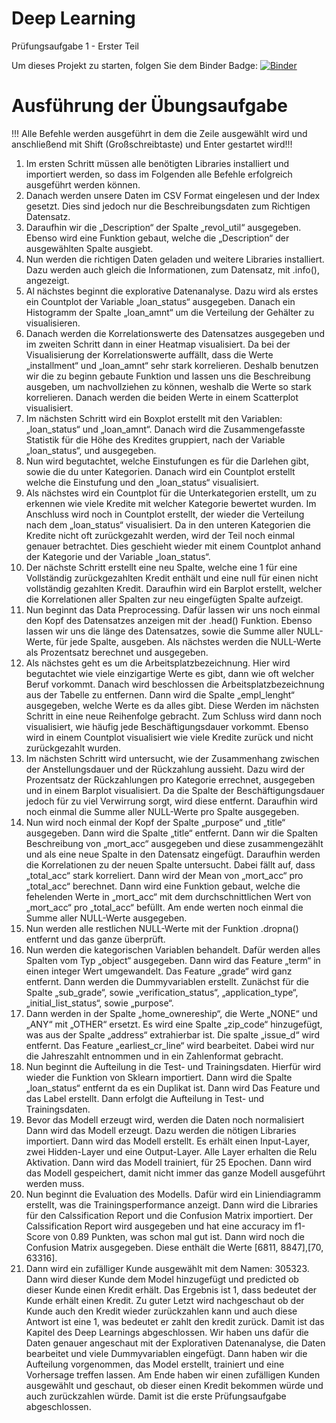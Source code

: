 # Deep Learning
Prüfungsaufgabe 1 - Erster Teil

Um dieses Projekt zu starten, folgen Sie dem Binder Badge:      [![Binder](https://mybinder.org/badge_logo.svg)](https://mybinder.org/v2/gh/FelixWuensch/Deep-Learning/HEAD)

# Ausführung der Übungsaufgabe

!!! Alle Befehle werden ausgeführt in dem die Zeile ausgewählt wird und anschließend mit Shift (Großschreibtaste) und Enter gestartet wird!!!

1. Im ersten Schritt müssen alle benötigten Libraries installiert und importiert werden, so dass im Folgenden alle Befehle erfolgreich ausgeführt werden können.
2. Danach werden unsere Daten im CSV Format eingelesen und der Index gesetzt. Dies sind jedoch nur die Beschreibungsdaten zum Richtigen Datensatz.
3. Daraufhin wir die „Description“ der Spalte „revol_util“ ausgegeben. Ebenso wird eine Funktion gebaut, welche die „Description“ der ausgewählten Spalte ausgiebt.
4. Nun werden die richtigen Daten geladen und weitere Libraries installiert. Dazu werden auch gleich die Informationen, zum Datensatz, mit .info(), angezeigt.
5. Al nächstes beginnt die explorative Datenanalyse. Dazu wird als erstes ein Countplot der Variable „loan_status“ ausgegeben. Danach ein Histogramm der Spalte „loan_amnt“ um die Verteilung der Gehälter zu visualisieren. 
6. Danach werden die Korrelationswerte des Datensatzes ausgegeben und im zweiten Schritt dann in einer Heatmap visualisiert. Da bei der Visualisierung der Korrelationswerte auffällt, dass die Werte „installment“ und „loan_amnt“ sehr stark korrelieren. Deshalb benutzen wir die zu beginn gebaute Funktion und lassen uns die Beschreibung ausgeben, um nachvollziehen zu können, weshalb die Werte so stark korrelieren. Danach werden die beiden Werte in einem Scatterplot visualisiert.
7. Im nächsten Schritt wird ein Boxplot erstellt mit den Variablen: „loan_status“ und „loan_amnt“. Danach wird die Zusammengefasste Statistik für die Höhe des Kredites gruppiert, nach der Variable „loan_status“, und ausgegeben. 
8. Nun wird begutachtet, welche Einstufungen es für die Darlehen gibt, sowie die du unter Kategorien. Danach wird ein Countplot erstellt welche die Einstufung und den „loan_status“ visualisiert.
9. Als nächstes wird ein Countplot für die Unterkategorien erstellt, um zu erkennen wie viele Kredite mit welcher Kategorie bewertet wurden. Im Anschluss wird noch in Countplot erstellt, der wieder die Verteilung nach dem „loan_status“ visualisiert. Da in den unteren Kategorien die Kredite nicht oft zurückgezahlt werden, wird der Teil noch einmal genauer betrachtet. Dies geschieht wieder mit einem Countplot anhand der Kategorie und der Variable „loan_status“.
10. Der nächste Schritt erstellt eine neu Spalte, welche eine 1 für eine Vollständig zurückgezahlten Kredit enthält und eine null für einen nicht vollständig gezahlten Kredit. Daraufhin wird ein Barplot erstellt, welcher die Korrelationen aller Spalten zur neu eingefügten Spalte aufzeigt.
11. Nun beginnt das Data Preprocessing. Dafür lassen wir uns noch einmal den Kopf des Datensatzes anzeigen mit der .head() Funktion. Ebenso lassen wir uns die länge des Datensatzes, sowie die Summe aller NULL-Werte, für jede Spalte, ausgeben. Als nächstes werden die NULL-Werte als Prozentsatz berechnet und ausgegeben.
12. Als nächstes geht es um die Arbeitsplatzbezeichnung. Hier wird begutachtet wie viele einzigartige Werte es gibt, dann wie oft welcher Beruf vorkommt. Danach wird beschlossen die Arbeitsplatzbezeichnung aus der Tabelle zu entfernen. Dann wird die Spalte „empl_lenght“ ausgegeben, welche Werte es da alles gibt. Diese Werden im nächsten Schritt in eine neue Reihenfolge gebracht. Zum Schluss wird dann noch visualisiert, wie häufig jede Beschäftigungsdauer vorkommt. Ebenso wird in einem Countplot visualisiert wie viele Kredite zurück und nicht zurückgezahlt wurden.
13. Im nächsten Schritt wird untersucht, wie der Zusammenhang zwischen der Anstellungsdauer und der Rückzahlung aussieht. Dazu wird der Prozentsatz der Rückzahlungen pro Kategorie errechnet, ausgegeben und in einem Barplot visualisiert. Da die Spalte der Beschäftigungsdauer jedoch für zu viel Verwirrung sorgt, wird diese entfernt. Daraufhin wird noch einmal die Summe aller NULL-Werte pro Spalte ausgegeben.
14. Nun wird noch einmal der Kopf der Spalte „purpose“ und „title“ ausgegeben. Dann wird die Spalte „title“ entfernt. Dann wir die Spalten Beschreibung von „mort_acc“ ausgegeben und diese zusammengezählt und als eine neue Spalte in den Datensatz eingefügt. Daraufhin werden die Korrelationen zu der neuen Spalte untersucht. Dabei fällt auf, dass „total_acc“ stark korreliert. Dann wird der Mean von „mort_acc“ pro „total_acc“ berechnet. Dann wird eine Funktion gebaut, welche die fehelenden Werte in „mort_acc“ mit dem durchschnittlichen Wert von „mort_acc“ pro „total_acc“ befüllt. Am ende werten noch einmal die Summe aller NULL-Werte ausgegeben.
15. Nun werden alle restlichen NULL-Werte mit der Funktion .dropna() entfernt und das ganze überprüft.
16. Nun werden die kategorischen Variablen behandelt. Dafür werden alles Spalten vom Typ „object“ ausgegeben. Dann wird das Feature „term“ in einen integer Wert umgewandelt. Das Feature „grade“ wird ganz entfernt. Dann werden die Dummyvariablen erstellt. Zunächst für die Spalte „sub_grade“, sowie „verification_status“, „application_type“, „initial_list_status“, sowie „purpose“.
17. Dann werden in der Spalte „home_ownereship“, die Werte „NONE“ und „ANY“ mit „OTHER“ ersetzt. Es wird eine Spalte „zip_code“ hinzugefügt, was aus der Spalte „address“ extrahierbar ist. Die spalte „issue_d“ wird entfernt. Das Feature „earliest_cr_line“ wird bearbeitet. Dabei wird nur die Jahreszahlt entnommen und in ein Zahlenformat gebracht.
18. Nun beginnt die Aufteilung in die Test- und Trainingsdaten. Hierfür wird wieder die Funktion von Sklearn importiert. Dann wird die Spalte „loan_status“ entfernt da es ein Duplikat ist. Dann wird Das Feature und das Label erstellt. Dann erfolgt die Aufteilung in Test- und Trainingsdaten.
19. Bevor das Modell erzeugt wird, werden die Daten noch normalisiert Dann wird das Modell erzeugt. Dazu werden die nötigen Libraries importiert. Dann wird das Modell erstellt. Es erhält einen Input-Layer, zwei Hidden-Layer und eine Output-Layer. Alle Layer erhalten die Relu Aktivation. Dann wird das Modell trainiert, für 25 Epochen. Dann wird das Modell gespeichert, damit nicht immer das ganze Modell ausgeführt werden muss.
20. Nun beginnt die Evaluation des Modells. Dafür wird ein Liniendiagramm erstellt, was die Trainingsperformance anzeigt. Dann wird die Libraries für den Calssification Report und die Confusion Matrix importiert. Der Calssification Report wird ausgegeben und hat eine accuracy im f1-Score von 0.89 Punkten, was schon mal gut ist. Dann wird noch die Confusion Matrix ausgegeben. Diese enthält die Werte [6811, 8847],[70, 63316]. 
21. Dann wird ein zufälliger Kunde ausgewählt mit dem Namen: 305323. Dann wird dieser Kunde dem Model hinzugefügt und predicted ob dieser Kunde einen Kredit erhält. Das Ergebnis ist 1, dass bedeutet der Kunde erhält einen Kredit. Zu guter Letzt wird nachgeschaut ob der Kunde auch den Kredit wieder zurückzahlen kann und auch diese Antwort ist eine 1, was bedeutet er zahlt den kredit zurück. 
Damit ist das Kapitel des Deep Learnings abgeschlossen. Wir haben uns dafür die Daten genauer angeschaut mit der Explorativen Datenanalyse, die Daten bearbeitet und viele Dummyvariablen eingefügt. Dann haben wir die Aufteilung vorgenommen, das Model erstellt, trainiert und eine Vorhersage treffen lassen. Am Ende haben wir einen zufälligen Kunden ausgewählt und geschaut, ob dieser einen Kredit bekommen würde und auch zurückzahlen würde. Damit ist die erste Prüfungsaufgabe abgeschlossen.
